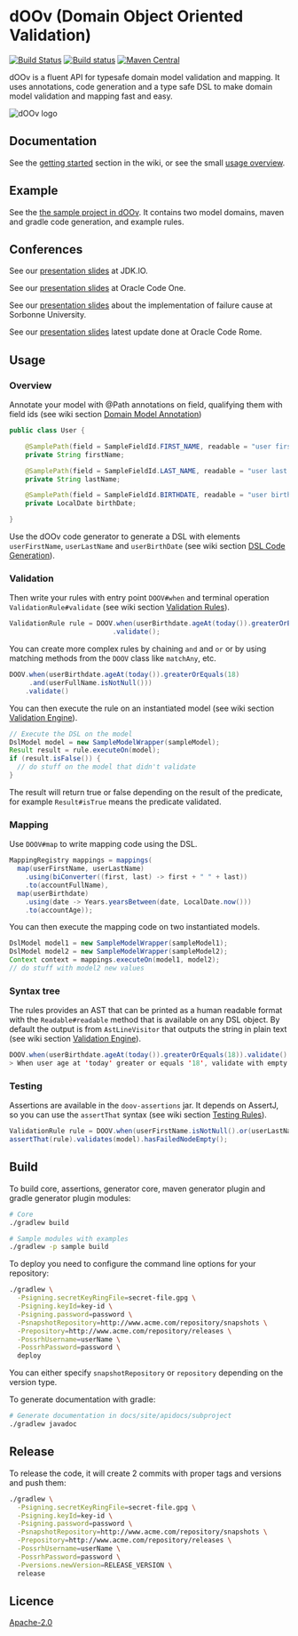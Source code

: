 # dOOv (Domain Object Oriented Validation)

[![Build Status](https://travis-ci.org/doov-io/doov.svg?branch=master)](https://travis-ci.org/doov-io/doov)
[![Build status](https://ci.appveyor.com/api/projects/status/xpesv3x6bwt00ucj/branch/master?svg=true)](https://ci.appveyor.com/project/ozangunalp/doov-j6ky3/branch/master)
[![Maven Central](https://maven-badges.herokuapp.com/maven-central/io.doov/doov-core/badge.svg)](https://maven-badges.herokuapp.com/maven-central/io.doov/doov-core)

dOOv is a fluent API for typesafe domain model validation and mapping. It uses annotations, code generation and a type safe DSL to make domain model validation and mapping fast and easy.

![dOOv logo](docs/png/doov_io_logo_dark_small.png)

## Documentation

See the [getting started](https://github.com/doov-io/doov/wiki/Getting-Started) section in the wiki, or see the small [usage overview](#usage).

## Example

See the [the sample project in dOOv](sample). It contains two model domains, maven and gradle code generation, and example rules.

## Conferences

See our [presentation slides](https://doov.io/conference/dsl_to_go_beyond_bean_validation_jdk_io.html) at JDK.IO.

See our [presentation slides](https://doov.io/conference/dsl_to_go_beyond_bean_validation_ocode.html) at Oracle Code One.

See our [presentation slides](https://doov.io/conference/implementing_failure_causes_with_doov.html) about the implementation of failure cause at Sorbonne University.

See our [presentation slides](https://doov.io/conference/how_to_create_dsl_with_lambda_builders_roma.html) latest update done at Oracle Code Rome.

## Usage

### Overview

Annotate your model with @Path annotations on field, qualifying them with field ids (see wiki section [Domain Model Annotation](https://github.com/doov-io/doov/wiki/Domain-Model-Annotation))

```java
public class User {

    @SamplePath(field = SampleFieldId.FIRST_NAME, readable = "user first name")
    private String firstName;

    @SamplePath(field = SampleFieldId.LAST_NAME, readable = "user last name")
    private String lastName;

    @SamplePath(field = SampleFieldId.BIRTHDATE, readable = "user birthdate")
    private LocalDate birthDate;

}
```

Use the dOOv code generator to generate a DSL with elements `userFirstName`, `userLastName` and `userBirthDate` (see wiki section [DSL Code Generation](https://github.com/doov-io/doov/wiki/DSL-Code-Generation)).

### Validation

Then write your rules with entry point `DOOV#when` and terminal operation `ValidationRule#validate` (see wiki section [Validation Rules](https://github.com/doov-io/doov/wiki/Validation-Rules)).

```java
ValidationRule rule = DOOV.when(userBirthdate.ageAt(today()).greaterOrEquals(18))
                          .validate();
```

You can create more complex rules by chaining `and` and `or` or by using matching methods from the `DOOV` class like `matchAny`, etc.

```java
DOOV.when(userBirthdate.ageAt(today()).greaterOrEquals(18)
     .and(userFullName.isNotNull()))
    .validate()
```

You can then execute the rule on an instantiated model (see wiki section [Validation Engine](https://github.com/doov-io/doov/wiki/Validation-Engine)).

```java
// Execute the DSL on the model
DslModel model = new SampleModelWrapper(sampleModel);
Result result = rule.executeOn(model);
if (result.isFalse()) {
  // do stuff on the model that didn't validate
}
```

The result will return true or false depending on the result of the predicate, for example `Result#isTrue` means the predicate validated.

### Mapping

Use `DOOV#map` to write mapping code using the DSL.

```java
MappingRegistry mappings = mappings(
  map(userFirstName, userLastName)
    .using(biConverter((first, last) -> first + " " + last))
    .to(accountFullName),
  map(userBirthdate)
    .using(date -> Years.yearsBetween(date, LocalDate.now()))
    .to(accountAge));
```

You can then execute the mapping code on two instantiated models.

```java
DslModel model1 = new SampleModelWrapper(sampleModel1);
DslModel model2 = new SampleModelWrapper(sampleModel2);
Context context = mappings.executeOn(model1, model2);
// do stuff with model2 new values
```

### Syntax tree

The rules provides an AST that can be printed as a human readable format with the `Readable#readable` method that is available on any DSL object. By default the output is from `AstLineVisitor` that outputs the string in plain text (see wiki section [Validation Engine](https://github.com/doov-io/doov/wiki/Validation-Engine)).

```java
DOOV.when(userBirthdate.ageAt(today()).greaterOrEquals(18)).validate().readable()
> When user age at 'today' greater or equals '18', validate with empty message
```

### Testing

Assertions are available in the `doov-assertions` jar. It depends on AssertJ, so you can use the `assertThat` syntax (see wiki section [Testing Rules](https://github.com/doov-io/doov/wiki/Testing-Rules)).

```java
ValidationRule rule = DOOV.when(userFirstName.isNotNull().or(userLastName.isNull())).validate();
assertThat(rule).validates(model).hasFailedNodeEmpty();
```

## Build

To build core, assertions, generator core, maven generator plugin and gradle generator plugin modules:

```bash
# Core
./gradlew build

# Sample modules with examples
./gradlew -p sample build
```

To deploy you need to configure the command line options for your repository:

```bash
./gradlew \
  -Psigning.secretKeyRingFile=secret-file.gpg \
  -Psigning.keyId=key-id \
  -Psigning.password=password \
  -PsnapshotRepository=http://www.acme.com/repository/snapshots \
  -Prepository=http://www.acme.com/repository/releases \
  -PossrhUsername=userName \
  -PossrhPassword=password \
  deploy
```

You can either specify `snapshotRepository` or `repository` depending on the version type.

To generate documentation with gradle:

```bash
# Generate documentation in docs/site/apidocs/subproject
./gradlew javadoc
```

## Release

To release the code, it will create 2 commits with proper tags and versions and push them:

```bash
./gradlew \
  -Psigning.secretKeyRingFile=secret-file.gpg \
  -Psigning.keyId=key-id \
  -Psigning.password=password \
  -PsnapshotRepository=http://www.acme.com/repository/snapshots \
  -Prepository=http://www.acme.com/repository/releases \
  -PossrhUsername=userName \
  -PossrhPassword=password \
  -Pversions.newVersion=RELEASE_VERSION \
  release
```

## Licence

[Apache-2.0](LICENSE)

